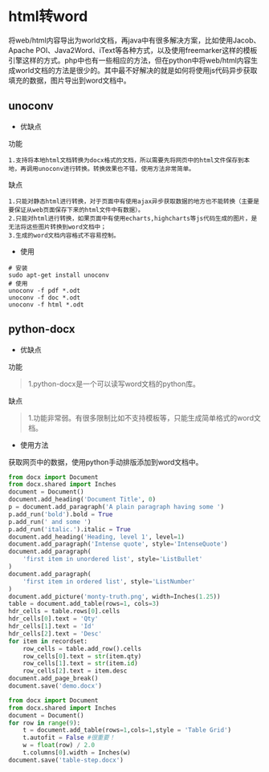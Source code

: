 # html转word

将web/html内容导出为world文档，再java中有很多解决方案，比如使用Jacob、Apache POI、Java2Word、iText等各种方式，以及使用freemarker这样的模板引擎这样的方式。php中也有一些相应的方法，但在python中将web/html内容生成world文档的方法是很少的。其中最不好解决的就是如何将使用js代码异步获取填充的数据，图片导出到word文档中。

## unoconv

- 优缺点

功能

```
1.支持将本地html文档转换为docx格式的文档，所以需要先将网页中的html文件保存到本地，再调用unoconv进行转换。转换效果也不错，使用方法非常简单。
```

缺点

```
1.只能对静态html进行转换，对于页面中有使用ajax异步获取数据的地方也不能转换（主要是要保证从web页面保存下来的html文件中有数据）。
2.只能对html进行转换，如果页面中有使用echarts,highcharts等js代码生成的图片，是无法将这些图片转换到word文档中；
3.生成的word文档内容格式不容易控制。
```

- 使用

```shell
# 安装
sudo apt-get install unoconv
# 使用
unoconv -f pdf *.odt
unoconv -f doc *.odt
unoconv -f html *.odt
```

## python-docx

- 优缺点

功能

> 1.python-docx是一个可以读写word文档的python库。

缺点

> 1.功能非常弱。有很多限制比如不支持模板等，只能生成简单格式的word文档。

- 使用方法

获取网页中的数据，使用python手动排版添加到word文档中。

```python
from docx import Document
from docx.shared import Inches
document = Document()
document.add_heading('Document Title', 0)
p = document.add_paragraph('A plain paragraph having some ')
p.add_run('bold').bold = True
p.add_run(' and some ')
p.add_run('italic.').italic = True
document.add_heading('Heading, level 1', level=1)
document.add_paragraph('Intense quote', style='IntenseQuote')
document.add_paragraph(
    'first item in unordered list', style='ListBullet'
)
document.add_paragraph(
    'first item in ordered list', style='ListNumber'
)
document.add_picture('monty-truth.png', width=Inches(1.25))
table = document.add_table(rows=1, cols=3)
hdr_cells = table.rows[0].cells
hdr_cells[0].text = 'Qty'
hdr_cells[1].text = 'Id'
hdr_cells[2].text = 'Desc'
for item in recordset:
    row_cells = table.add_row().cells
    row_cells[0].text = str(item.qty)
    row_cells[1].text = str(item.id)
    row_cells[2].text = item.desc
document.add_page_break()
document.save('demo.docx')
```



```python
from docx import Document
from docx.shared import Inches
document = Document()
for row in range(9):
    t = document.add_table(rows=1,cols=1,style = 'Table Grid')
    t.autofit = False #很重要！
    w = float(row) / 2.0
    t.columns[0].width = Inches(w)
document.save('table-step.docx')
```

